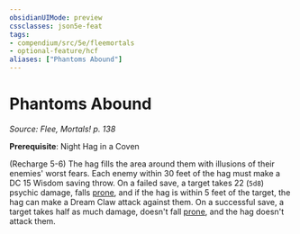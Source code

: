 ```yaml
---
obsidianUIMode: preview
cssclasses: json5e-feat
tags:
- compendium/src/5e/fleemortals
- optional-feature/hcf
aliases: ["Phantoms Abound"]
---
```

# Phantoms Abound
*Source: Flee, Mortals! p. 138*  

**Prerequisite**: Night Hag in a Coven

(Recharge 5-6) The hag fills the area around them with illusions of their enemies' worst fears. Each enemy within 30 feet of the hag must make a DC 15 Wisdom saving throw. On a failed save, a target takes 22 (`5d8`) psychic damage, falls [prone](2-Mechanics/CLI/rules/conditions.md#prone), and if the hag is within 5 feet of the target, the hag can make a Dream Claw attack against them. On a successful save, a target takes half as much damage, doesn't fall [prone](2-Mechanics/CLI/rules/conditions.md#prone), and the hag doesn't attack them.